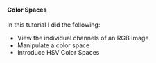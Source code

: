 #### **Color Spaces**

In this tutorial I did the following:
* View the individual channels of an RGB Image
* Manipulate a color space
* Introduce HSV Color Spaces
